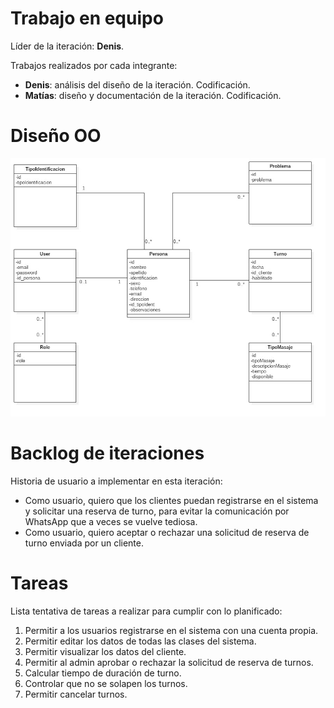 # Trabajo en equipo
Líder de la iteración: **Denis**.

Trabajos realizados por cada integrante:
* **Denis**: análisis del diseño de la iteración. Codificación.
* **Matías**: diseño y documentación de la iteración. Codificación.

# Diseño OO
![Diagrama de clases](img/clases.jpeg)



  
# Backlog de iteraciones
Historia de usuario a implementar en esta iteración:
* Como usuario, quiero que los clientes puedan registrarse en el sistema y solicitar una reserva de turno, para evitar la comunicación por WhatsApp que a veces se vuelve tediosa.
* Como usuario, quiero aceptar o rechazar una solicitud de reserva de turno enviada por un cliente.

# Tareas
Lista tentativa de tareas a realizar para cumplir con lo planificado:

1) Permitir a los usuarios registrarse en el sistema con una cuenta propia.
2) Permitir editar los datos de todas las clases del sistema.
3) Permitir visualizar los datos del cliente.
4) Permitir al admin aprobar o rechazar la solicitud de reserva de turnos.
5)  Calcular tiempo de duración de turno.
6)  Controlar que no se solapen los turnos.
7)  Permitir cancelar turnos.